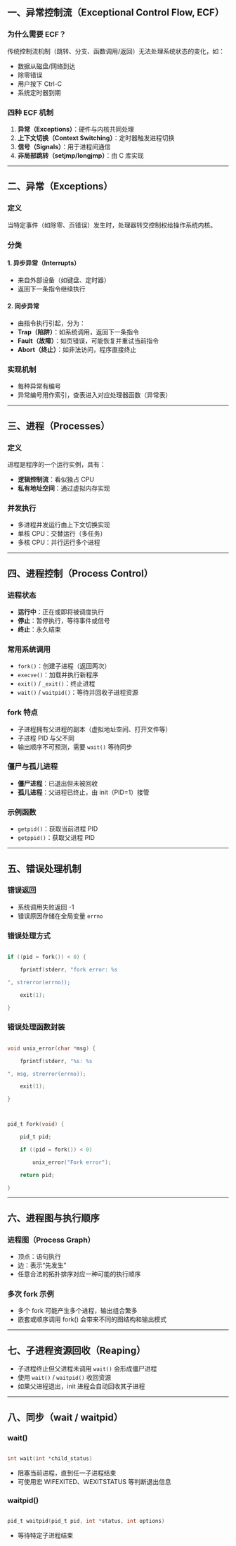 ## 一、异常控制流（Exceptional Control Flow, ECF）

### 为什么需要 ECF？

传统控制流机制（跳转、分支、函数调用/返回）无法处理系统状态的变化，如：

- 数据从磁盘/网络到达
- 除零错误
- 用户按下 Ctrl-C
- 系统定时器到期

### 四种 ECF 机制

1. **异常（Exceptions）**：硬件与内核共同处理
2. **上下文切换（Context Switching）**：定时器触发进程切换
3. **信号（Signals）**：用于进程间通信
4. **非局部跳转（setjmp/longjmp）**：由 C 库实现

---

## 二、异常（Exceptions）

### 定义

当特定事件（如除零、页错误）发生时，处理器转交控制权给操作系统内核。

### 分类

#### 1. 异步异常（Interrupts）

- 来自外部设备（如键盘、定时器）
- 返回下一条指令继续执行

#### 2. 同步异常

- 由指令执行引起，分为：
- **Trap（陷阱）**：如系统调用，返回下一条指令
- **Fault（故障）**：如页错误，可能恢复并重试当前指令
- **Abort（终止）**：如非法访问，程序直接终止

### 实现机制

- 每种异常有编号
- 异常编号用作索引，查表进入对应处理器函数（异常表）

---

## 三、进程（Processes）

### 定义

进程是程序的一个运行实例，具有：

- **逻辑控制流**：看似独占 CPU
- **私有地址空间**：通过虚拟内存实现

### 并发执行

- 多进程并发运行由上下文切换实现
- 单核 CPU：交替运行（多任务）
- 多核 CPU：并行运行多个进程

---

## 四、进程控制（Process Control）

### 进程状态

- **运行中**：正在或即将被调度执行
- **停止**：暂停执行，等待事件或信号
- **终止**：永久结束

### 常用系统调用

- `fork()`：创建子进程（返回两次）
- `execve()`：加载并执行新程序
- `exit()` / `_exit()`：终止进程
- `wait()` / `waitpid()`：等待并回收子进程资源

### fork 特点

- 子进程拥有父进程的副本（虚拟地址空间、打开文件等）
- 子进程 PID 与父不同
- 输出顺序不可预测，需要 `wait()` 等待同步

### 僵尸与孤儿进程

- **僵尸进程**：已退出但未被回收
- **孤儿进程**：父进程已终止，由 init（PID=1）接管

### 示例函数

- `getpid()`：获取当前进程 PID
- `getppid()`：获取父进程 PID

---

## 五、错误处理机制

### 错误返回

- 系统调用失败返回 -1
- 错误原因存储在全局变量 `errno`

### 错误处理方式

```c

if ((pid = fork()) < 0) {

    fprintf(stderr, "fork error: %s

", strerror(errno));

    exit(1);

}

```

### 错误处理函数封装

```c

void unix_error(char *msg) {

    fprintf(stderr, "%s: %s

", msg, strerror(errno));

    exit(1);

}



pid_t Fork(void) {

    pid_t pid;

    if ((pid = fork()) < 0)

        unix_error("Fork error");

    return pid;

}

```

---

## 六、进程图与执行顺序

### 进程图（Process Graph）

- 顶点：语句执行
- 边：表示“先发生”
- 任意合法的拓扑排序对应一种可能的执行顺序

### 多次 fork 示例

- 多个 fork 可能产生多个进程，输出组合繁多
- 嵌套或顺序调用 fork() 会带来不同的图结构和输出模式

---

## 七、子进程资源回收（Reaping）

- 子进程终止但父进程未调用 `wait()` 会形成僵尸进程
- 使用 `wait()` / `waitpid()` 收回资源
- 如果父进程退出，init 进程会自动回收其子进程

---

## 八、同步（wait / waitpid）

### wait()

```c

int wait(int *child_status)

```

- 阻塞当前进程，直到任一子进程结束
- 可使用宏 WIFEXITED、WEXITSTATUS 等判断退出信息

### waitpid()

```c

pid_t waitpid(pid_t pid, int *status, int options)

```

- 等待特定子进程结束

